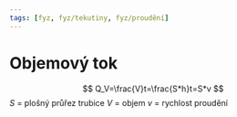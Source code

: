 ```yaml
---
tags: [fyz, fyz/tekutiny, fyz/proudění]
---
```

# Objemový tok
$$
Q_V=\frac{V}t=\frac{S*h}t=S*v
$$
$S$ = plošný průřez trubice
$V$ = objem
$v$ = rychlost proudění